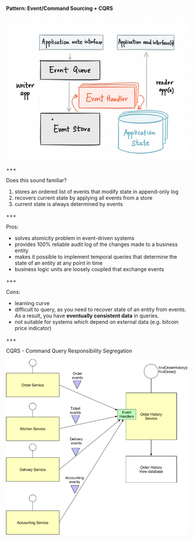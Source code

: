 #### Pattern: Event/Command Sourcing + CQRS

<img src="./event_sourcing.jpeg" />

+++

Does this sound familiar?

1. stores an ordered list of events that modify state in append-only log
2. recovers current state by applying all events from a store
3. current state is always determined by events

+++

Pros:
- solves atomicity problem in event-driven systems
- provides 100% reliable audit log of the changes made to a business entity
- makes it possible to implement temporal queries that determine the state of an entity at any point in time
- business logic units are loosely coupled that exchange events

+++

Cons:
- learning curve
- difficult to query, as you need to recover state of an entity from events. As a result, you have **eventually consistent data** in queries.
- not suitable for systems which depend on external data (e.g. bitcoin price indicator)

+++

CQRS - Command Query Responsibility Segregation

<img src="./cqrs.png" width=500px />
